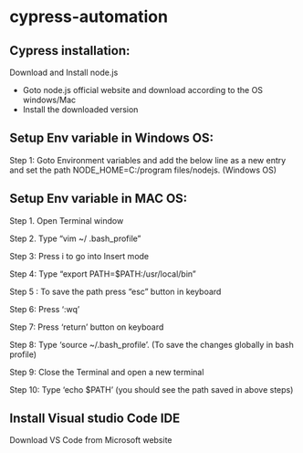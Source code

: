 # cypress-automation

Cypress installation:
---------------------
Download and Install node.js
- Goto node.js official website and download according to the OS windows/Mac
- Install the downloaded version


Setup Env variable in Windows OS:
---------------------------------
Step 1: Goto Environment variables and add the below line as a new entry and set the path
NODE_HOME=C:/program files/nodejs.    (Windows OS)


Setup Env variable in MAC OS:
-----------------------------
Step 1. Open Terminal window

Step 2. Type “vim ~/ .bash_profile”

Step 3: Press i to go into Insert mode

Step 4: Type “export PATH=$PATH:/usr/local/bin”  

Step 5 : To save the path press “esc” button in keyboard

Step 6:  Press ‘:wq’

Step 7: Press ‘return’ button on keyboard

Step 8: Type ‘source ~/.bash_profile’.     (To save the changes globally in bash profile)

Step 9: Close the Terminal and open a new terminal

Step 10: Type ‘echo $PATH’  (you should see the path saved in above steps)


Install Visual studio Code IDE
-------------------------------
Download VS Code from Microsoft website
